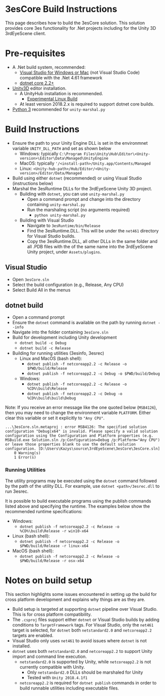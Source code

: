 # 3esCore Build Instructions

This page describes how to build the 3esCore solution. This solution provides core 3es functionality for .Net projects including for the Unity 3D 3rdEyeScene client.

# Pre-requisites

- A .Net build system, recommended:
  - [Visual Studio for Windows or Mac](https://visualstudio.microsoft.com/) (not Visual Studio Code) compatible with the .Net 4.61 framework
  - [dotnet core 2.2+](https://dotnet.microsoft.com/download)
- [Unity3D](https://unity3d.com/) editor installation.
  - A UnityHub installation is recommended.
    - [Experimental Linux Build](https://forum.unity.com/threads/unity-hub-v-1-3-2-is-now-available.594139/)
  - At least version 2018.2.x is required to support dotnet core builds.
- [Python 3](https://www.python.org/) recommended for `unity-marshal.py`

# Build Instructions

- Ensure the path to your Unity Engine DLL is set in the environmnet variable `UNITY_DLL_PATH` and set as shown below
  - Windows: typically `C:\Program Files\Unity\Hub\Editor\<Unity-version>\Editor\Data\Managed\UnityEngine`
  - MacOS: typically `'/<install-path>/Unity.app/Contents/Managed`
  - Linux: `<Unity-hub-path>/Hub/Editor/<Unity-version>/Editor/Data/Managed`
- Build using either `dotnet` (recommended) or using Visual Studio (instructions below)
- Marshal the 3esRuntime DLLs for the 3rdEyeScene Unity 3D project.
  - Building with `dotnet`, you can use `unity-marshal.py`
    - Open a command prompt and change into the directory containing `unity-marshal.py`
    - Run the marshaling script (no arguments required)
      - `python unity-marshal.py`
  - Building with Visual Studio
    - Navigate to `3esRuntime/bin/Release`
    - Find the 3esRuntime.DLL. This will be under the `net461` directory for Visual Studio builds.
    - Copy the 3esRuntime.DLL, all other DLLs in the same folder and all .PDB files with the of the same name into the 3rdEyeScene Unity project, under `Assets/plugins`.

## Visual Studio

- Open `3esCore.sln`
- Select the build configuration (e.g., Release, Any CPU)
- Select Build All in the menus

## dotnet build

- Open a command prompt
- Ensure the `dotnet` command is available on the path by running `dotnet --info`
- Navigate into the folder containing `3esCore.sln`
- Build for development including Unity development
  - `dotnet build -c Debug`
  - `dotnet build -c Release`
- Building for running utilities (3esinfo, 3esrec)
  - Linux and MacOS (bash shell):
    - `dotnet publish -f netcoreapp2.2 -c Release -o $PWD/build/Release`
    - `dotnet publish -f netcoreapp2.2 -c Debug -o $PWD/build/Debug`
  - Windows:
    - `dotnet publish -f netcoreapp2.2 -c Release -o %CD%\build\Release`
    - `dotnet publish -f netcoreapp2.2 -c Debug -o %CD%\build\build\Debug`

Note: If you receive an error message like the one quoted below (`MSB4126`), then you may need to change the environment variable `PLATFORM`. Either clear this variable or set it explicitly to `"Any CPU"`.

```
...\3esCore.sln.metaproj : error MSB4126: The specified solution configuration "Debug|x64" is invalid. Please specify a valid solution configuration using the Configuration and Platform properties (e.g. MSBuild.exe Solution.sln /p:Configuration=Debug /p:Platform="Any CPU") or leave those properties blank to use the default solution configuration. [D:\Users\Kazys\source\3rdEyeScene\3esCore\3esCore.sln]
    0 Warning(s)
    1 Error(s)
```

### Running Utilities ###

The utility programs may be executed using the `dotnet` command followed by the path of the utility DLL. For example, use `dotnet <path>/3esrec.dll` to run 3esrec.

It is possible to build executable programs using the publish commands listed above and specifying the runtime. The examples below show the recommended runtime specifications:

- Windows:
  - `dotnet publish -f netcoreapp2.2 -c Release -o %CD%\build\Release -r win10-x64`
- Linux (bash shell):
  - `dotnet publish -f netcoreapp2.2 -c Release -o $PWD/build/Release -r linux-x64`
- MacOS (bash shell):
  - `dotnet publish -f netcoreapp2.2 -c Release -o $PWD/build/Release -r osx-x64`

# Notes on build setup

This section highlights some issues encountered in setting up the build for cross platform development and explains why things are as they are.

- Build setup is targeted at supporting `dotnet` pipeline over Visual Studio. This is for cross platform compatibility.
- The `.csproj` files support either `dotnet` or Visual Studio builds by adding conditions to `TargetFramework` tags. For Visual Studio, only the `net461` target is selected, for `dotnet` both `netstandard2.0` and `netcoreapp2.2` targets are enabled.
- Visual Studio only uses `net461` to avoid issues where `dotnet` is not installed.
- `dotnet` uses both `netstandard2.0` and `netcoreapp2.2` to support Unity import and command line execution.
  - `netstandard2.0` is supported by Unity, while `netcoreapp2.2` is not currently compatible with Unity.
    - Only `netstandard2.0` DLLs should be marshaled for Unity
    - Tested with `Unity 2018.4.1f1`
  - `netcoreapp2.2` is required for `dotnet publish` commands in order to build runnable utilities including executable files.
